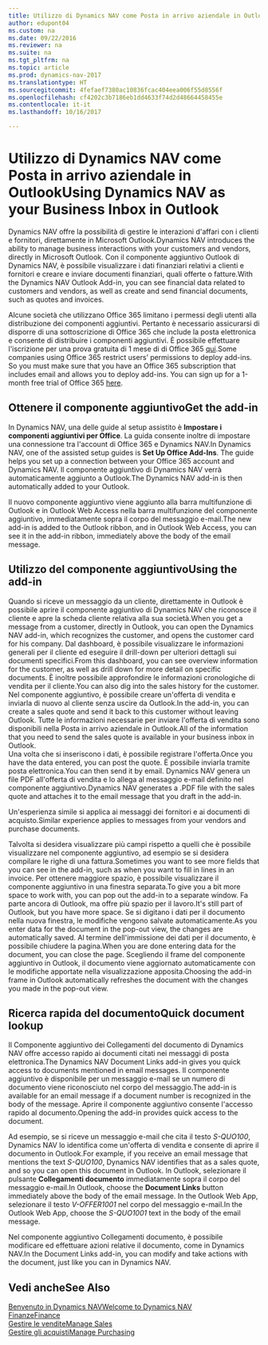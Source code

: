 ```yaml
---
title: Utilizzo di Dynamics NAV come Posta in arrivo aziendale in Outlook
author: edupont04
ms.custom: na
ms.date: 09/22/2016
ms.reviewer: na
ms.suite: na
ms.tgt_pltfrm: na
ms.topic: article
ms.prod: dynamics-nav-2017
ms.translationtype: HT
ms.sourcegitcommit: 4fefaef7380ac10836fcac404eea006f55d8556f
ms.openlocfilehash: cf4202c3b7186eb1dd4633f74d2d48664458455e
ms.contentlocale: it-it
ms.lasthandoff: 10/16/2017

---
```


# <a name="using-dynamics-nav-as-your-business-inbox-in-outlook"></a><span data-ttu-id="5f8b8-102">Utilizzo di Dynamics NAV come Posta in arrivo aziendale in Outlook</span><span class="sxs-lookup"><span data-stu-id="5f8b8-102">Using Dynamics NAV as your Business Inbox in Outlook</span></span>
<span data-ttu-id="5f8b8-103">Dynamics NAV offre la possibilità di gestire le interazioni d'affari con i clienti e fornitori, direttamente in Microsoft Outlook.</span><span class="sxs-lookup"><span data-stu-id="5f8b8-103">Dynamics NAV introduces the ability to manage business interactions with your customers and vendors, directly in Microsoft Outlook.</span></span> <span data-ttu-id="5f8b8-104">Con il componente aggiuntivo Outlook di Dynamics NAV, è possibile visualizzare i dati finanziari relativi a clienti e fornitori e creare e inviare documenti finanziari, quali offerte o fatture.</span><span class="sxs-lookup"><span data-stu-id="5f8b8-104">With the Dynamics NAV Outlook Add-in, you can see financial data related to customers and vendors, as well as create and send financial documents, such as quotes and invoices.</span></span>  

<span data-ttu-id="5f8b8-105">Alcune società che utilizzano Office 365 limitano i permessi degli utenti alla distribuzione dei componenti aggiuntivi. Pertanto è necessario assicurarsi di disporre di una sottoscrizione di Office 365 che include la posta elettronica e consente di distribuire i componenti aggiuntivi. È possibile effettuare l'iscrizione per una prova gratuita di 1 mese di di Office 365 [qui](https://products.office.com/try).</span><span class="sxs-lookup"><span data-stu-id="5f8b8-105">Some companies using Office 365 restrict users’ permissions to deploy add-ins. So you must make sure that you have an Office 365 subscription that includes email and allows you to deploy add-ins. You can sign up for a 1-month free trial of Office 365 [here](https://products.office.com/try).</span></span>  

## <a name="get-the-add-in"></a><span data-ttu-id="5f8b8-106">Ottenere il componente aggiuntivo</span><span class="sxs-lookup"><span data-stu-id="5f8b8-106">Get the add-in</span></span>
<span data-ttu-id="5f8b8-107">In Dynamics NAV, una delle guide al setup assistito è **Impostare i componenti aggiuntivi per Office**. La guida consente inoltre di impostare una connessione tra l'account di Office 365 e Dynamics NAV.</span><span class="sxs-lookup"><span data-stu-id="5f8b8-107">In Dynamics NAV, one of the assisted setup guides is **Set Up Office Add-Ins**. The guide helps you  set up a connection between your Office 365 account and Dynamics NAV.</span></span> <span data-ttu-id="5f8b8-108">Il componente aggiuntivo di Dynamics NAV verrà automaticamente aggiunto a Outlook.</span><span class="sxs-lookup"><span data-stu-id="5f8b8-108">The Dynamics NAV add-in is then automatically added to your Outlook.</span></span>  

<span data-ttu-id="5f8b8-109">Il nuovo componente aggiuntivo viene aggiunto alla barra multifunzione di Outlook e in Outlook Web Access nella barra multifunzione del componente aggiuntivo, immediatamente sopra il corpo del messaggio e-mail.</span><span class="sxs-lookup"><span data-stu-id="5f8b8-109">The new add-in is added to the Outlook ribbon, and in Outlook Web Access, you can see it in the add-in ribbon, immediately above the body of the email message.</span></span>  

## <a name="using-the-add-in"></a><span data-ttu-id="5f8b8-110">Utilizzo del componente aggiuntivo</span><span class="sxs-lookup"><span data-stu-id="5f8b8-110">Using the add-in</span></span>
<span data-ttu-id="5f8b8-111">Quando si riceve un messaggio da un cliente, direttamente in Outlook è possibile aprire il componente aggiuntivo di Dynamics NAV che riconosce il cliente e apre la scheda cliente relativa alla sua società.</span><span class="sxs-lookup"><span data-stu-id="5f8b8-111">When you get a message from a customer, directly in Outlook, you can open the Dynamics NAV add-in, which recognizes the customer, and opens the customer card for his company.</span></span> <span data-ttu-id="5f8b8-112">Dal dashboard, è possibile visualizzare le informazioni generali per il cliente ed eseguire il drill-down per ulteriori dettagli sui documenti specifici.</span><span class="sxs-lookup"><span data-stu-id="5f8b8-112">From this dashboard, you can see overview information for the customer, as well as drill down for more detail on specific documents.</span></span> <span data-ttu-id="5f8b8-113">È inoltre possibile approfondire le informazioni cronologiche di vendita per il cliente.</span><span class="sxs-lookup"><span data-stu-id="5f8b8-113">You can also dig into the sales history for the customer.</span></span>
<span data-ttu-id="5f8b8-114">Nel componente aggiuntivo, è possibile creare un'offerta di vendita e inviarla di nuovo al cliente senza uscire da Outlook.</span><span class="sxs-lookup"><span data-stu-id="5f8b8-114">In the add-in, you can create a sales quote and send it back to this customer without leaving Outlook.</span></span> <span data-ttu-id="5f8b8-115">Tutte le informazioni necessarie per inviare l'offerta di vendita sono disponibili nella Posta in arrivo aziendale in Outlook.</span><span class="sxs-lookup"><span data-stu-id="5f8b8-115">All of the information that you need to send the sales quote is available in your business inbox in Outlook.</span></span>  
<span data-ttu-id="5f8b8-116">Una volta che si inseriscono i dati, è possibile registrare l'offerta.</span><span class="sxs-lookup"><span data-stu-id="5f8b8-116">Once you have the data entered, you can post the quote.</span></span> <span data-ttu-id="5f8b8-117">È possibile inviarla tramite posta elettronica.</span><span class="sxs-lookup"><span data-stu-id="5f8b8-117">You can then send it by email.</span></span> <span data-ttu-id="5f8b8-118">Dynamics NAV genera un file PDF all'offerta di vendita e lo allega al messaggio e-mail definito nel componente aggiuntivo.</span><span class="sxs-lookup"><span data-stu-id="5f8b8-118">Dynamics NAV generates a .PDF file with the sales quote and attaches it to the email message that you draft in the add-in.</span></span>  

<span data-ttu-id="5f8b8-119">Un'esperienza simile si applica ai messaggi dei fornitori e ai documenti di acquisto.</span><span class="sxs-lookup"><span data-stu-id="5f8b8-119">Similar experience applies to messages from your vendors and purchase documents.</span></span>  

<span data-ttu-id="5f8b8-120">Talvolta si desidera visualizzare più campi rispetto a quelli che è possibile visualizzare nel componente aggiuntivo, ad esempio se si desidera compilare le righe di una fattura.</span><span class="sxs-lookup"><span data-stu-id="5f8b8-120">Sometimes you want to see more fields that you can see in the add-in, such as when you want to fill in lines in an invoice.</span></span> <span data-ttu-id="5f8b8-121">Per ottenere maggiore spazio, è possibile visualizzare il componente aggiuntivo in una finestra separata.</span><span class="sxs-lookup"><span data-stu-id="5f8b8-121">To give you a bit more space to work with, you can pop out the add-in to a separate window.</span></span> <span data-ttu-id="5f8b8-122">Fa parte ancora di Outlook, ma offre più spazio per il lavoro.</span><span class="sxs-lookup"><span data-stu-id="5f8b8-122">It's still part of Outlook, but you have more space.</span></span> <span data-ttu-id="5f8b8-123">Se si digitano i dati per il documento nella nuova finestra, le modifiche vengono salvate automaticamente.</span><span class="sxs-lookup"><span data-stu-id="5f8b8-123">As you enter data for the document in the pop-out view, the changes are automatically saved.</span></span> <span data-ttu-id="5f8b8-124">Al termine dell'immissione dei dati per il documento, è possibile chiudere la pagina.</span><span class="sxs-lookup"><span data-stu-id="5f8b8-124">When you are done entering data for the document, you can close the page.</span></span> <span data-ttu-id="5f8b8-125">Scegliendo il frame del componente aggiuntivo in Outlook, il documento viene aggiornato automaticamente con le modifiche apportate nella visualizzazione apposita.</span><span class="sxs-lookup"><span data-stu-id="5f8b8-125">Choosing the add-in frame in Outlook automatically refreshes the document with the changes you made in the pop-out view.</span></span>  

## <a name="quick-document-lookup"></a><span data-ttu-id="5f8b8-126">Ricerca rapida del documento</span><span class="sxs-lookup"><span data-stu-id="5f8b8-126">Quick document lookup</span></span>
<span data-ttu-id="5f8b8-127">Il Componente aggiuntivo dei Collegamenti del documento di Dynamics NAV offre accesso rapido ai documenti citati nei messaggi di posta elettronica.</span><span class="sxs-lookup"><span data-stu-id="5f8b8-127">The Dynamics NAV Document Links add-in gives you quick access to documents mentioned in email messages.</span></span> <span data-ttu-id="5f8b8-128">Il componente aggiuntivo è disponibile per un messaggio e-mail se un numero di documento viene riconosciuto nel corpo del messaggio.</span><span class="sxs-lookup"><span data-stu-id="5f8b8-128">The add-in is available for an email message if a document number is recognized in the body of the message.</span></span> <span data-ttu-id="5f8b8-129">Aprire il componente aggiuntivo consente l'accesso rapido al documento.</span><span class="sxs-lookup"><span data-stu-id="5f8b8-129">Opening the add-in provides quick access to the document.</span></span>  

<span data-ttu-id="5f8b8-130">Ad esempio, se si riceve un messaggio e-mail che cita il testo *S-QUO100*, Dynamics NAV lo identifica come un'offerta di vendita e consente di aprire il documento in Outlook.</span><span class="sxs-lookup"><span data-stu-id="5f8b8-130">For example, if you receive an email message that mentions the text *S-QUO100*, Dynamics NAV identifies that as a sales quote, and so you can open this document in Outlook.</span></span> <span data-ttu-id="5f8b8-131">In Outlook, selezionare il pulsante **Collegamenti documento** immediatamente sopra il corpo del messaggio e-mail.</span><span class="sxs-lookup"><span data-stu-id="5f8b8-131">In Outlook, choose the **Document Links** button immediately above the body of the email message.</span></span> <span data-ttu-id="5f8b8-132">In the Outlook Web App, selezionare il testo *V-OFFER1001* nel corpo del messaggio e-mail.</span><span class="sxs-lookup"><span data-stu-id="5f8b8-132">In the Outlook Web App, choose the *S-QUO1001* text in the body of the email message.</span></span>  

<span data-ttu-id="5f8b8-133">Nel componente aggiuntivo Collegamenti documento, è possibile modificare ed effettuare azioni relative il documento, come in Dynamics NAV.</span><span class="sxs-lookup"><span data-stu-id="5f8b8-133">In the Document Links add-in, you can modify and take actions with the document, just like you can in Dynamics NAV.</span></span>

## <a name="see-also"></a><span data-ttu-id="5f8b8-134">Vedi anche</span><span class="sxs-lookup"><span data-stu-id="5f8b8-134">See Also</span></span>
[<span data-ttu-id="5f8b8-135">Benvenuto in Dynamics NAV</span><span class="sxs-lookup"><span data-stu-id="5f8b8-135">Welcome to Dynamics NAV</span></span>](across-get-started.md)  
[<span data-ttu-id="5f8b8-136">Finanze</span><span class="sxs-lookup"><span data-stu-id="5f8b8-136">Finance</span></span>](finance.md)  
[<span data-ttu-id="5f8b8-137">Gestire le vendite</span><span class="sxs-lookup"><span data-stu-id="5f8b8-137">Manage Sales</span></span>](sales-manage-sales.md)  
[<span data-ttu-id="5f8b8-138">Gestire gli acquisti</span><span class="sxs-lookup"><span data-stu-id="5f8b8-138">Manage Purchasing</span></span>](purchasing-manage-purchasing.md)  


